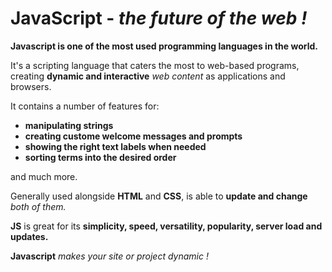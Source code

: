 # **JavaScript - <em>the future of the web !</em>**

**Javascript is one of the most used programming languages in the world.**

It's a scripting language that caters the most to web-based programs, creating **dynamic and interactive** <em>web content</em> as applications and browsers.

It contains a number of features for:
<ul>
<li><strong>manipulating strings</strong></li>
<li><strong>creating custome welcome messages and prompts</strong></li>
<li><strong>showing the right text labels when needed</strong></li>
<li><strong>sorting terms into the desired order</strong></li>
</ul>
and much more.

Generally used alongside **HTML** and **CSS**, is able to **update and change** <em>both of them.</em>

**JS** is great for its **simplicity, speed, versatility, popularity, server load and updates.**

**Javascript** <em>makes your site or project dynamic !</em>
